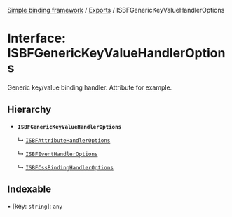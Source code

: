 [Simple binding framework](../README.md) / [Exports](../modules.md) / ISBFGenericKeyValueHandlerOptions

# Interface: ISBFGenericKeyValueHandlerOptions

Generic key/value binding handler. Attribute for example.

## Hierarchy

- **`ISBFGenericKeyValueHandlerOptions`**

  ↳ [`ISBFAttributeHandlerOptions`](ISBFAttributeHandlerOptions.md)

  ↳ [`ISBFEventHandlerOptions`](ISBFEventHandlerOptions.md)

  ↳ [`ISBFCssBindingHandlerOptions`](ISBFCssBindingHandlerOptions.md)

## Indexable

▪ [key: `string`]: `any`
